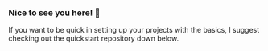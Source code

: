 ### Nice to see you here! 👋
If you want to be quick in setting up your projects with the basics, I suggest checking out the quickstart repository down below.
